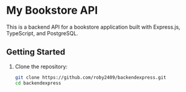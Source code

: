 # My Bookstore API

This is a backend API for a bookstore application built with Express.js, TypeScript, and PostgreSQL.

## Getting Started

1. Clone the repository:
   ```bash
   git clone https://github.com/roby2409/backendexpress.git
   cd backendexpress
   ```

